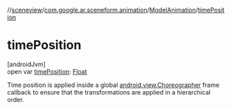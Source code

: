//[sceneview](../../../index.md)/[com.google.ar.sceneform.animation](../index.md)/[ModelAnimation](index.md)/[timePosition](time-position.md)

# timePosition

[androidJvm]\
open var [timePosition](time-position.md): [Float](https://kotlinlang.org/api/latest/jvm/stdlib/kotlin/-float/index.html)

Time position is applied inside a global [android.view.Choreographer](https://developer.android.com/reference/kotlin/android/view/Choreographer.html) frame callback to ensure that the transformations are applied in a hierarchical order.

